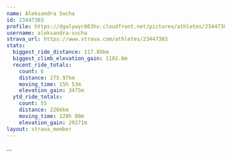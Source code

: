 ```yaml
---
name: Aleksandra Socha
id: 23447303
profile: https://dgalywyr863hv.cloudfront.net/pictures/athletes/23447303/14745546/4/large.jpg
username: aleksandra-socha
strava_url: https://www.strava.com/athletes/23447303
stats:
  biggest_ride_distance: 117.89km
  biggest_climb_elevation_gain: 1102.6m
  recent_ride_totals:
    count: 6
    distance: 275.97km
    moving_time: 15h 53m
    elevation_gain: 3475m
  ytd_ride_totals:
    count: 55
    distance: 2266km
    moving_time: 129h 00m
    elevation_gain: 29271m
layout: strava_member
--- 
```

...
